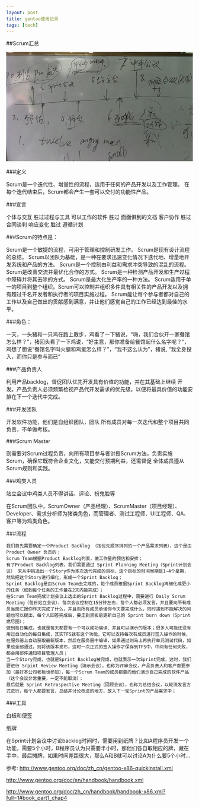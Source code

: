 ```yaml
---
layout: post
title: gentoo使用记录 
tags: [tech]
---
```



##Scrum汇总

![lspci](/images/scrum.jpg)

###定义

Scrum是一个迭代性、增量性的流程，适用于任何的产品开发以及工作管理。 在每个迭代结束后，Scrum都会产生一套可以交付的功能性产品。

###宣言

个体与交互 胜过过程与工具 
可以工作的软件 胜过 面面俱到的文档
客户协作 胜过 合同谈判
响应变化 胜过 遵循计划

###Scrum的特点是：

Scrum是一个敏捷的流程，可用于管理和控制研发工作。
Scrum是现有设计流程的总结。
Scrum以团队为基础，是一种在要求迅速变化情况下迭代地、增量地开发系统和产品的方法。
Scrum是一个控制由利益和需求冲突导致的混乱的流程。
Scrum是改善交流并最优化合作的方式。
Scrum是一种检测产品开发和生产过程中障碍并将其去除的方式。
Scrum是最大化生产率的一种方法。
Scrum适用于单一的项目到整个组织。Scrum可以控制并组织多件具有相关性的产品开发以及拥有超过千名开发者和执行者的项目实施过程。
Scrum能让每个参与者都对自己的工作以及自己做出的贡献感到满意，并让他们感觉自己的工作已经达到最佳的水平。

###角色：

一天，一头猪和一只鸡在路上散步，鸡看了一下猪说，“嗨，我们合伙开一家餐馆怎么样？”，猪回头看了一下鸡说，“好主意，那你准备给餐馆起什么名字呢？”，
鸡想了想说“餐馆名字叫火腿和鸡蛋怎么样？”，“我不这么认为”，猪说, “我全身投入，而你只是参与而已”

###产品负责人

利用产品backlog，督促团队优先开发具有价值的功能，并在其基础上继续 开发。产品负责人必须频繁检视产品代开发需求的优先级，以便将最具价值的功能安排在下一个迭代中完成。

###开发团队

开发软件功能，他们是自组织团队，团队 所有成员对每一次迭代和整个项目共同负责，不单做考核。

###Scrum Master

则需要对Scrum过程负责，向所有项目参与者讲授Scrum方法，负责实施Scrum，确保它既符合企业文化，又能交付预期利益，还需督促 全体成员遵从Scrum规则和实践。

###鸡类人员

站立会议中鸡类人员不得讲话、评论、扮鬼脸等

在Scrum团队中，ScrumOwner（产品经理）、ScrumMaster（项目经理）、Developer、需求分析师为猪类角色，而管理者、测试工程师、UI工程师、QA、客户等为鸡类角色。

###流程

    我们首先需要确定一个Product Backlog （按优先顺序排列的一个产品需求列表），这个是由Product Owner 负责的；
    Scrum Team根据Product Backlog列表，做工作量的预估和安排；
    有了Product Backlog列表，我们需要通过 Sprint Planning Meeting（Sprint计划会议） 来从中挑选出一个Story作为本次迭代完成的目标，这个目标的时间周期是1~4个星期，然后把这个Story进行细化，形成一个Sprint Backlog；
    Sprint Backlog是由Scrum Team去完成的，每个成员根据Sprint Backlog再细化成更小的任务（细到每个任务的工作量在2天内能完成）；
    在Scrum Team完成计划会议上选出的Sprint Backlog过程中，需要进行 Daily Scrum Meeting（每日站立会议），每次会议控制在15分钟左右，每个人都必须发言，并且要向所有成员当面汇报你昨天完成了什么，并且向所有成员承诺你今天要完成什么，同时遇到不能解决的问题也可以提出，每个人回答完成后，要走到黑板前更新自己的 Sprint burn down（Sprint燃尽图）；
    做到每日集成，也就是每天都要有一个可以成功编译、并且可以演示的版本；很多人可能还没有用过自动化的每日集成，其实TFS就有这个功能，它可以支持每次有成员进行签入操作的时候，在服务器上自动获取最新版本，然后在服务器中编译，如果通过则马上再执行单元测试代码，如果也全部通过，则将该版本发布，这时一次正式的签入操作才保存到TFS中，中间有任何失败，都会用邮件通知项目管理人员；
    当一个Story完成，也就是Sprint Backlog被完成，也就表示一次Sprint完成，这时，我们要进行 Srpint Review Meeting（演示会议），也称为评审会议，产品负责人和客户都要参加（最好本公司老板也参加），每一个Scrum Team的成员都要向他们演示自己完成的软件产品（这个会议非常重要，一定不能取消）；
    最后就是 Sprint Retrospective Meeting（回顾会议），也称为总结会议，以轮流发言方式进行，每个人都要发言，总结并讨论改进的地方，放入下一轮Sprint的产品需求中；

###工具

白板和便签

纸牌

在Sprint计划会议中讨论backlog时间时，需要用到纸牌？比如A程序员开发一个功能，需要5个小时，B程序员认为只需要半小时，那他们各自取相应的牌，藏在手中，最后摊牌，如果时间差距很大，那么A和B就可以讨论A为什么要5个小时...


参考:
<http://www.gentoo.org/doc/zh_cn/gentoo-x86-quickinstall.xml>

<http://www.gentoo.org/doc/en/handbook/handbook.xml>

<http://www.gentoo.org/doc/zh_cn/handbook/handbook-x86.xml?full=1#book_part1_chap4>
